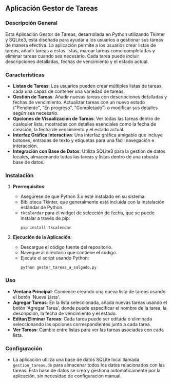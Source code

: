 ## Aplicación Gestor de Tareas

### Descripción General

Esta Aplicación Gestor de Tareas, desarrollada en Python utilizando Tkinter y SQLite3, está diseñada para ayudar a los usuarios a gestionar sus tareas de manera efectiva. La aplicación permite a los usuarios crear listas de tareas, añadir tareas a estas listas, marcar tareas como completadas y eliminar tareas cuando sea necesario. Cada tarea puede incluir descripciones detalladas, fechas de vencimiento y el estado actual.

### Características

- **Listas de Tareas**: Los usuarios pueden crear múltiples listas de tareas, cada una capaz de contener una variedad de tareas.
- **Gestión de Tareas**: Añadir nuevas tareas con descripciones detalladas y fechas de vencimiento. Actualizar tareas con un nuevo estado ("Pendiente", "En progreso", "Completado") o modificar sus detalles según sea necesario.
- **Opciones de Visualización de Tareas**: Ver todas las tareas dentro de cualquier lista, mostradas con detalles esenciales como la fecha de creación, la fecha de vencimiento y el estado actual.
- **Interfaz Gráfica Interactiva**: Una interfaz gráfica amigable que incluye botones, entradas de texto y etiquetas para una fácil navegación e interacción.
- **Integración con Base de Datos**: Utiliza SQLite3 para la gestión de datos locales, almacenando todas las tareas y listas dentro de una robusta base de datos.

### Instalación

1. **Prerrequisitos**:
   - Asegúrese de que Python 3.x esté instalado en su sistema.
   - Biblioteca Tkinter, que generalmente está incluida con la instalación estándar de Python.
   - `tkcalendar` para el widget de selección de fecha, que se puede instalar a través de pip:
     ```
     pip install tkcalendar
     ```

2. **Ejecución de la Aplicación**:
   - Descargue el código fuente del repositorio.
   - Navegue al directorio que contiene el código.
   - Ejecute el script usando Python:
     ```
     python gestor_tareas_a_salgado.py
     ```

### Uso

- **Ventana Principal**: Comience creando una nueva lista de tareas usando el botón 'Nueva Lista'.
- **Agregar Tareas**: En la lista seleccionada, añada nuevas tareas usando el botón 'Agregar Tarea', donde puede especificar el nombre de la tarea, la descripción, la fecha de vencimiento y el estado.
- **Editar/Eliminar Tareas**: Cada tarea puede ser editada o eliminada seleccionando las opciones correspondientes junto a cada tarea.
- **Ver Tareas**: Cambie entre listas para ver las tareas asociadas con cada lista.

### Configuración

- La aplicación utiliza una base de datos SQLite local llamada `gestion_tareas.db` para almacenar todos los datos relacionados con las tareas. Esta base de datos se crea y gestiona automáticamente por la aplicación, sin necesidad de configuración manual.
